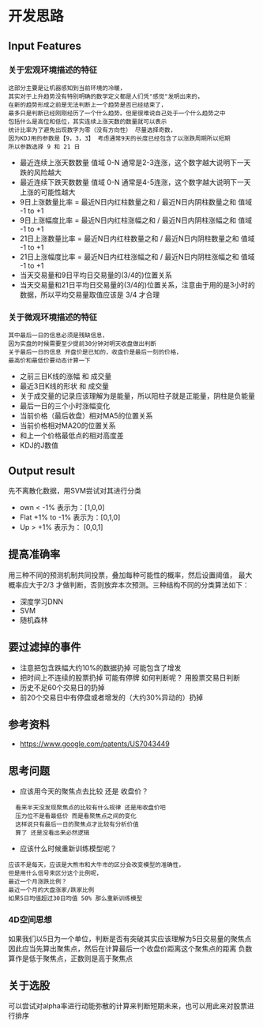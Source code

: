 # 开发思路

## Input Features
### 关于宏观环境描述的特征
```
这部分主要是让机器感知到当前环境的冷暖，
其实对于上升趋势没有特别明确的数学定义都是人们凭"感觉"发明出来的，
在新的趋势形成之前是无法判断上一个趋势是否已经结束了，
最多只是判断已经刚刚经历了一个什么趋势。但是很难说自己处于一个什么趋势之中
包括什么是高位和低位，其实连续上涨天数的数量就可以表示 
统计比率为了避免出现数字为零（没有方向性） 尽量选择奇数，
因为KDJ用的参数是【9，3，3】 考虑通常9天的长度已经包含了以涨跌周期所以短期
所以参数选择 9 和 21 日

```
* 最近连续上涨天数数量 值域 0-N  通常是2-3连涨，这个数字越大说明下一天跌的风险越大
* 最近连续下跌天数数量 值域 0-N  通常是4-5连涨，这个数字越大说明下一天上涨的可能性越大
* 9日上涨数量比率 = 最近N日内红柱数量之和 / 最近N日内阴柱数量之和  值域 -1 to +1
* 9日上涨幅度比率 = 最近N日内红柱涨幅之和 / 最近N日内阴柱涨幅之和  值域 -1 to +1
* 21日上涨数量比率 = 最近N日内红柱数量之和 / 最近N日内阴柱数量之和 值域 -1 to +1
* 21日上涨幅度比率 = 最近N日内红柱涨幅之和 / 最近N日内阴柱涨幅之和 值域 -1 to +1
* 当天交易量和9日平均日交易量的(3/4的)位置关系
* 当天交易量和21日平均日交易量的(3/4的)位置关系，注意由于用的是3小时的数据，所以平均交易量取值应该是 3/4 才合理

### 关于微观环境描述的特征
```
其中最后一日的信息必须是残缺信息，
因为实盘的时候需要至少提前30分钟对明天收盘做出判断
关于最后一日的信息 开盘价是已知的，收盘价是最后一刻的价格，
最高价和最低价要动态计算一下
```
* 之前三日K线的涨幅 和 成交量
* 最近3日K线的形状 和 成交量 
* 关于成交量的记录应该理解为是能量，所以阳柱子就是正能量，阴柱是负能量
* 最后一日的三个小时涨幅变化
* 当前价格（最后收盘）相对MA5的位置关系
* 当前价格相对MA20的位置关系
* 和上一个价格最低点的相对高度差
* KDJ的J数值

## Output result
先不离散化数据，用SVM尝试对其进行分类
* own < -1% 表示为：[1,0,0]  
* Flat +1% to -1% 表示为：[0,1,0]
* Up > +1% 表示为： [0,0,1]


## 提高准确率
用三种不同的预测机制共同投票，叠加每种可能性的概率，然后设置阈值，
最大概率应大于2/3 才做判断，否则放弃本次预测。三种结构不同的分类算法如下：
* 深度学习DNN
* SVM
* 随机森林

## 要过滤掉的事件
* 注意把包含跌幅大约10%的数据扔掉 可能包含了增发
* 把时间上不连续的股票扔掉 可能有停牌 如何判断呢？ 用股票交易日判断
* 历史不足60个交易日的扔掉
* 前20个交易日中有停盘或者增发的（大约30%异动的）扔掉

## 参考资料
* https://www.google.com/patents/US7043449

## 思考问题
* 应该用今天的聚焦点去比较 还是 收盘价？ 
```  
  看来半天没发现聚焦点的比较有什么规律 还是用收盘价吧
  压力位不是看最低价 而是看聚焦点之间的变化
  这样说只有最后一日的聚焦点才比较有分析价值
  算了 还是没看出来必然逻辑
```
* 应该什么时候重新训练模型呢？ 
```
应该不是每天，应该是大熊市和大牛市的区分会改变模型的准确性，
但是用什么信号来区分这个比例呢，
最近一个月涨跌比例？ 
最近一个月的大盘涨家/跌家比例
如果5日均值超过30日均值 50% 那么重新训练模型
```

### 4D空间思想
如果我们以5日为一个单位，判断是否有突破其实应该理解为5日交易量的聚焦点
因此应当先算出聚焦点，然后在计算最后一个收盘价距离这个聚焦点的距离
负数算作是低于聚焦点，正数则是高于聚焦点

## 关于选股
可以尝试对alpha率进行动能弥散的计算来判断短期未来，也可以用此来对股票进行排序
